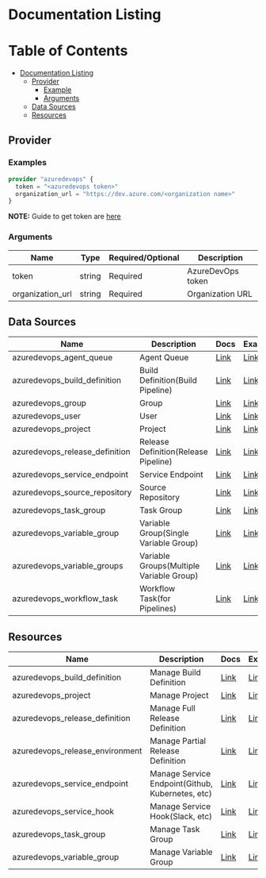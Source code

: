 # Documentation Listing

Table of Contents
=================

   * [Documentation Listing](#documentation-listing)
      * [Provider](#provider)
        * [Example](#example)
        * [Arguments](#arguments)
      * [Data Sources](#data-sources)
      * [Resources](#resources)

## Provider

### Examples

```terraform
provider "azuredevops" {
  token = "<azuredevops token>"
  organization_url = "https://dev.azure.com/<organization name>"
}
```

**NOTE:** Guide to get token are [here](../examples/)

### Arguments

| Name | Type | Required/Optional | Description |
|------|------|-------------------|-------------|
| token | string | Required | AzureDevOps token |
| organization_url | string | Required | Organization URL |

## Data Sources

| Name | Description | Docs | Examples |
|------|-------------|------|----------|
| azuredevops_agent_queue | Agent Queue | [Link](./d/agent_queue.md) | [Link](../examples/d/agent_queue/main.tf) |
| azuredevops_build_definition | Build Definition(Build Pipeline) | [Link](./d/build_definition.md) | [Link](../examples/d/build_definition/main.tf) |
| azuredevops_group | Group | [Link](./d/group.md) | [Link](../examples/d/group/main.tf) |
| azuredevops_user | User | [Link](./d/user.md) | [Link](../examples/d/user/main.tf) |
| azuredevops_project | Project | [Link](./d/project.md) | [Link](../examples/d/project/main.tf) |
| azuredevops_release_definition | Release Definition(Release Pipeline) | [Link](./d/release_definition.md) | [Link](../examples/d/release_definition/main.tf) |
| azuredevops_service_endpoint | Service Endpoint | [Link](./d/service_endpoint.md) | [Link](../examples/d/service_endpoint/main.tf) |
| azuredevops_source_repository | Source Repository | [Link](./d/source_repository.md) | [Link](../examples/d/source_repository/main.tf) |
| azuredevops_task_group | Task Group | [Link](./d/task_group.md) | [Link](../examples/d/task_group/main.tf) |
| azuredevops_variable_group | Variable Group(Single Variable Group) | [Link](./d/variable_group.md) | [Link](../examples/d/variable_group/main.tf) |
| azuredevops_variable_groups | Variable Groups(Multiple Variable Group) | [Link](./d/variable_groups.md) | [Link](../examples/d/variable_groups/main.tf) |
| azuredevops_workflow_task | Workflow Task(for Pipelines) | [Link](./d/workflow_task.md) | [Link](../examples/d/workflow_task/main.tf) |

## Resources

| Name | Description | Docs | Examples |
|------|-------------|------|----------|
| azuredevops_build_definition | Manage Build Definition | [Link](./r/build_definition.md) | [Link](../examples/r/build_definition/main.tf) |
| azuredevops_project | Manage Project | [Link](./r/project.md) | [Link](../examples/r/project/main.tf) |
| azuredevops_release_definition | Manage Full Release Definition | [Link](./r/release_definition.md) | [Link](../examples/r/release_definition/main.tf) |
| azuredevops_release_environment | Manage Partial Release Definition | [Link](./r/release_environment.md) | [Link](../examples/r/release_environment/main.tf) |
| azuredevops_service_endpoint | Manage Service Endpoint(Github, Kubernetes, etc) | [Link](./r/service_endpoint.md) | [Link](../examples/r/service_endpoint/main.tf) |
| azuredevops_service_hook | Manage Service Hook(Slack, etc) | [Link](./r/service_hook.md) | [Link](../examples/r/service_hook/main.tf) |
| azuredevops_task_group | Manage Task Group | [Link](./r/task_group.md) | [Link](../examples/r/task_group/main.tf) |
| azuredevops_variable_group | Manage Variable Group | [Link](./r/variable_group.md) | [Link](../examples/r/variable_group/main.tf) |

